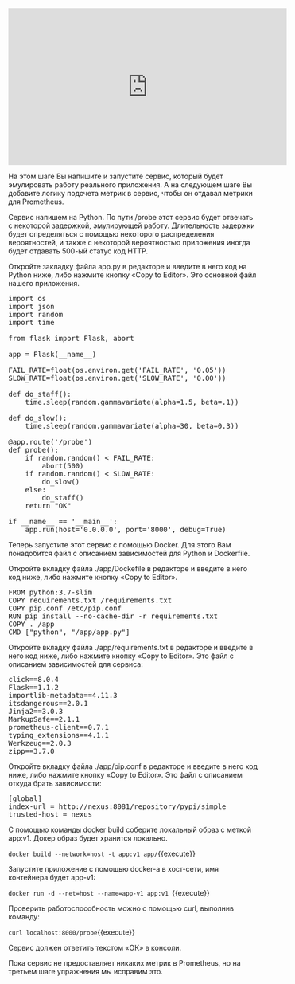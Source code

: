 <iframe width="560" height="315" src="https://www.youtube-nocookie.com/embed/UsxIDNNIwa0" frameborder="0" allow="accelerometer; autoplay; encrypted-media; gyroscope; picture-in-picture" allowfullscreen></iframe>

На этом шаге Вы напишите и запустите сервис, который будет эмулировать работу реального приложения. А на следующем шаге Вы добавите логику подсчета метрик в сервис, чтобы он отдавал метрики для Prometheus.

Сервис напишем на Python. По пути /probe этот сервис будет отвечать с некоторой задержкой, эмулирующей работу. Длительность задержки будет определяться с помощью некоторого распределения вероятностей, и также с некоторой вероятностью приложения иногда будет отдавать 500-ый статус код HTTP.

Откройте закладку файла app.py в редакторе и введите в него код на Python ниже, либо нажмите кнопку «Copy to Editor». Это основной файл нашего приложения.

<pre class="file" data-filename="./app/app.py" data-target="replace">
import os
import json
import random
import time

from flask import Flask, abort

app = Flask(__name__)

FAIL_RATE=float(os.environ.get('FAIL_RATE', '0.05'))
SLOW_RATE=float(os.environ.get('SLOW_RATE', '0.00'))

def do_staff():
    time.sleep(random.gammavariate(alpha=1.5, beta=.1))

def do_slow():
    time.sleep(random.gammavariate(alpha=30, beta=0.3))

@app.route('/probe')
def probe():
    if random.random() < FAIL_RATE:
        abort(500)
    if random.random() < SLOW_RATE:
        do_slow()
    else:
        do_staff()
    return "OK"

if __name__ == '__main__':
    app.run(host='0.0.0.0', port='8000', debug=True)
</pre>

Теперь запустите этот сервис с помощью Docker. Для этого Вам понадобится файл с описанием зависимостей для Python и Dockerfile.

Откройте вкладку файла ./app/Dockefile в редакторе и введите в него код ниже, либо нажмите кнопку «Copy to Editor».

<pre class="file" data-filename="./app/Dockerfile" data-target="replace">
FROM python:3.7-slim
COPY requirements.txt /requirements.txt
COPY pip.conf /etc/pip.conf
RUN pip install --no-cache-dir -r requirements.txt
COPY . /app
CMD ["python", "/app/app.py"]
</pre>

Откройте вкладку файла ./app/requirements.txt в редакторе и введите в него код ниже, либо нажмите кнопку «Copy to Editor». Это файл с описанием зависимостей для сервиса:

<pre class="file" data-filename="./app/requirements.txt" data-target="replace">
click==8.0.4
Flask==1.1.2
importlib-metadata==4.11.3
itsdangerous==2.0.1
Jinja2==3.0.3
MarkupSafe==2.1.1
prometheus-client==0.7.1
typing_extensions==4.1.1
Werkzeug==2.0.3
zipp==3.7.0
</pre>

Откройте вкладку файла ./app/pip.conf в редакторе и введите в него код ниже, либо нажмите кнопку «Copy to Editor». Это файл с описанием откуда брать зависимости:

<pre class="file" data-filename="./app/pip.conf" data-target="replace">
[global]
index-url = http://nexus:8081/repository/pypi/simple
trusted-host = nexus
</pre>

С помощью команды docker build соберите локальный образ с меткой app:v1. Докер образ будет хранится локально.

`
docker build --network=host -t app:v1 app/
`{{execute}}

Запустите приложение с помощью docker-a в хост-сети, имя контейнера будет app-v1:

`
docker run -d --net=host --name=app-v1 app:v1 
`{{execute}}


Проверить работоспособность можно с помощью curl, выполнив команду:

`
curl localhost:8000/probe
`{{execute}}

Сервис должен ответить текстом «ОК» в консоли.

Пока сервис не предоставляет никаких метрик в Prometheus, но на третьем шаге упражнения мы исправим это.
